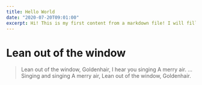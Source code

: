 ```yaml
---
title: Hello World
date: "2020-07-20T09:01:00"
excerpt: Hi! This is my first content from a markdown file! I will fill with a James Joyce's poem.
---
```

# Lean out of the window

> Lean out of the window,
> Goldenhair,
> I hear you singing
> A merry air.
> ...
> Singing and singing
> A merry air,
> Lean out of the window,
> Goldenhair.

